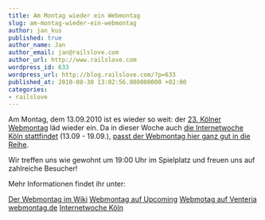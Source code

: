 ```yaml
---
title: Am Montag wieder ein Webmontag
slug: am-montag-wieder-ein-webmontag
author: jan_kus
published: true
author_name: Jan
author_email: jan@railslove.com
author_url: http://www.railslove.com
wordpress_id: 633
wordpress_url: http://blog.railslove.com/?p=633
published_at: 2010-08-30 13:02:56.000000000 +02:00
categories:
- railslove
---
```

Am Montag, dem 13.09.2010 ist es wieder so weit: der <a href="http://webmontag.de/location/koeln/2010-09-13">23. Kölner Webmontag</a> läd wieder ein. Da in dieser Woche auch <a href="http://iwcgn.koeln.de/">die Internetwoche Köln stattfindet</a> (13.09 - 19.09.), <a href="http://www.popula.de/veranstaltung/486353_-23-webmontag-in-koeln-spielplatz-koeln">passt der Webmontag hier ganz gut in die Reihe</a>.

Wir treffen uns wie gewohnt um 19:00 Uhr im Spielplatz und freuen uns auf zahlreiche Besucher!

Mehr Informationen findet ihr unter:

<a href="http://webmontag.de/location/koeln/2010-09-13">Der Webmontag im Wiki</a>
<a href="http://upcoming.yahoo.com/event/6682661/NRW/Kln/23-Webmontag/Spielplatz/?ps=5">Webmontag auf Upcoming</a>
<a href="http://venteria.com/events/143468-23-Webmontag">Webmotag auf Venteria</a>
<a href="http://webmontag.de/">webmontag.de</a>
<a href="http://iwcgn.koeln.de/">Internetwoche Köln</a>
